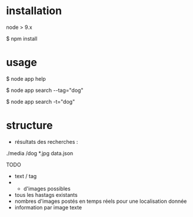 # installation

node > 9.x

$ npm install

# usage

$ node app help

$ node app search --tag="dog"

$ node app search -t="dog"

# structure

- résultats des recherches :

./media
  /dog
    *.jpg
    data.json

TODO

- text / tag
- + d'images possibles
- tous les hastags existants
- nombres d'images postés en temps réels pour une localisation donnée
- information par image texte
